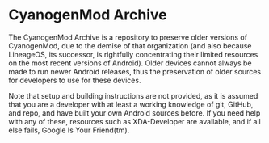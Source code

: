 CyanogenMod Archive
===================

The CyanogenMod Archive is a repository to preserve older versions of CyanogenMod, due to the demise of that organization (and also because LineageOS, its successor, is rightfully concentrating their limited resources on the most recent versions of Android). Older devices cannot always be made to run newer Android releases, thus the preservation of older sources for developers to use for these devices.

Note that setup and building instructions are not provided, as it is assumed that you are a developer with at least a working knowledge of git, GitHub, and repo, and have built your own Android sources before. If you need help with any of these, resources such as XDA-Developer are available, and if all else fails, Google Is Your Friend(tm).
